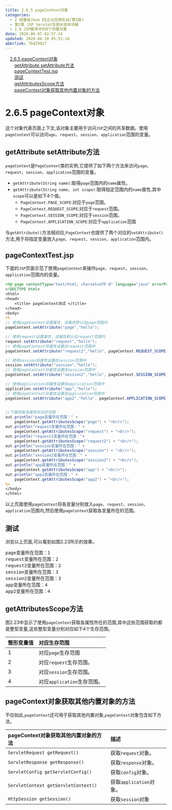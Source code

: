 ```yaml
---
title: 2.6.5 pageContext对象
categories: 
  - 2 轻量级Java EE企业应用实战(第5版)
  - 第2章 JSP Servlet及相关技术详解
  - 2.6 JSP脚本中的9个内置对象
date: 2020-06-07 02:57:14
updated: 2020-06-10 05:51:10
abbrlink: 7bd29927
---
```

<div id='my_toc'><a href="/JavaReadingNotes/7bd29927/#2-6-5-pageContext对象" class="header_1">2.6.5 pageContext对象</a>&nbsp;<br><a href="/JavaReadingNotes/7bd29927/#getAttribute-setAttribute方法" class="header_2">getAttribute setAttribute方法</a>&nbsp;<br><a href="/JavaReadingNotes/7bd29927/#pageContextTest-jsp" class="header_2">pageContextTest.jsp</a>&nbsp;<br><a href="/JavaReadingNotes/7bd29927/#测试" class="header_2">测试</a>&nbsp;<br><a href="/JavaReadingNotes/7bd29927/#getAttributesScope方法" class="header_2">getAttributesScope方法</a>&nbsp;<br><a href="/JavaReadingNotes/7bd29927/#pageContext对象获取其他内置对象的方法" class="header_2">pageContext对象获取其他内置对象的方法</a>&nbsp;<br></div>
<style>.header_1{margin-left: 1em;}.header_2{margin-left: 2em;}.header_3{margin-left: 3em;}.header_4{margin-left: 4em;}.header_5{margin-left: 5em;}.header_6{margin-left: 6em;}</style>
<!--more-->
<script>if (navigator.platform.search('arm')==-1){document.getElementById('my_toc').style.display = 'none';}var e,p = document.getElementsByTagName('p');while (p.length>0) {e = p[0];e.parentElement.removeChild(e);}</script>

<!--end-->
# 2.6.5 pageContext对象
这个对象代表页面上下文,该对象主要用于访问`JSP`之间的共享数据。使用`pageContext`可以访问`age`、`request`、`session`、`application`范围的变量。
## getAttribute setAttribute方法
`pageContext`是`PageContext`类的实例,它提供了如下两个方法来访问`page`、`request`、`session`、`application`范围的变量。
- `getAttribute(String name)`:取得`page`范围内的`name`属性。
- `getAttribute(String name, int scope)`:取得指定范围内的`name`属性,其中`scope`可以是如下4个值。
  - `PageContext.PAGE_SCOPE`:对应于`page`范围。
  - `PageContext.REQUEST_SCOPE`:对应于`request`范围。
  - `PageContext.SESSION_SCOPE`:对应于`session`范围。
  - `PageContext.APPLICATION_SCOPE`:对应于`application`范围

与`getAttribute()`方法相对应,`PageContext`也提供了两个对应的`setAttribute()`方法,用于将指定变量放入`page`、`request`、`session`、`application`范围内。
## pageContextTest.jsp
下面的`JSP`页面示范了使用`pageContext`来操作`page`、`request`、`session`、`application`范围内的变量。
```jsp
<%@ page contentType="text/html; charset=UTF-8" language="java" errorPage="" %>
<!DOCTYPE html>
<html>
<head>
    <title> pageContext测试 </title>
</head>
<body>
<%
// 使用pageContext设置属性，该属性默认在page范围内
pageContext.setAttribute("page","hello");

// 使用request设置属性，该属性默认在request范围内
request.setAttribute("request","hello");
// 使用pageContext将属性设置在request范围中
pageContext.setAttribute("request2","hello", pageContext.REQUEST_SCOPE);

// 使用session将属性设置在session范围中
session.setAttribute("session","hello");
// 使用pageContext将属性设置在session范围中
pageContext.setAttribute("session2","hello", pageContext.SESSION_SCOPE);

// 使用application将属性设置在application范围中
application.setAttribute("app","hello");
// 使用pageContext将属性设置在application范围中
pageContext.setAttribute("app2","hello", pageContext.APPLICATION_SCOPE);

    
//下面获取各属性所在的范围：
out.println("page变量所在范围：" + 
    pageContext.getAttributesScope("page") + "<br/>");
out.println("request变量所在范围：" +
    pageContext.getAttributesScope("request") + "<br/>");
out.println("request2变量所在范围："+
    pageContext.getAttributesScope("request2") + "<br/>");
out.println("session变量所在范围：" +
    pageContext.getAttributesScope("session") + "<br/>");
out.println("session2变量所在范围：" +
    pageContext.getAttributesScope("session2") + "<br/>");
out.println("app变量所在范围：" +
    pageContext.getAttributesScope("app") + "<br/>");
out.println("app2变量所在范围：" + 
    pageContext.getAttributesScope("app2") + "<br/>");
%>
</body>
</html>
```
以上页面使用`pageContext`将各变量分别放入`page`、`request`、`session`、`application`范围内,然后使用`pageContext`获取各变量所在的范围。
## 测试
浏览以上页面,可以看到如图2.23所示的效果。
<pre>
page变量所在范围：1
request变量所在范围：2
request2变量所在范围：2
session变量所在范围：3
session2变量所在范围：3
app变量所在范围：4
app2变量所在范围：4
</pre>
## getAttributesScope方法
图2.23中显示了使用`pageContext`获取各属性所在的范围,其中这些范围获取的都是整型变量,这些整型变量分别对应如下4个生存范围。

|整形变量值|对应生存范围|
|:---|:---|
|1|对应`page`生存范围|
|2|对应`request`生存范围。|
|3|对应`session`生存范围。|
|4|对应`application`生存范围。|

## pageContext对象获取其他内置对象的方法
不仅如此,`pageContext`还可用于获取其他内置对象,`pageContext`对象包含如下方法。

|pageContext对象获取其他内置对象的方法|描述|
|:---|:---|
|`ServletRequest getRequest()`|获取`request`对象。|
|`ServletResponse getResponse()`|获取`response`对象。|
|`ServletConfig getServletConfig()`|获取`config`对象。|
|`ServletContext getServletContext()`|获取`application`对象。|
|`HttpSession getSession()`|获取`session`对象|
